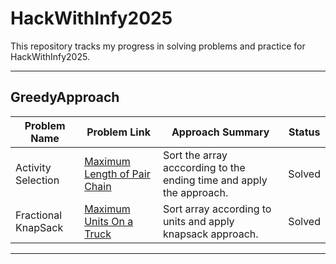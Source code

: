 # **HackWithInfy2025**

This repository tracks my progress in solving problems and practice for HackWithInfy2025.

---

## **GreedyApproach**

| Problem Name                 | Problem Link                                                                 | Approach Summary                                                  | Status         |
|------------------------------|------------------------------------------------------------------------------|-------------------------------------------------------------------|----------------|
| Activity Selection           | [Maximum Length of Pair Chain](https://leetcode.com/problems/maximum-length-of-pair-chain/description/) | Sort the array acccording to the ending time and apply the approach. | Solved         |
| Fractional KnapSack          | [Maximum Units On a Truck](https://leetcode.com/problems/maximum-units-on-a-truck/description/) | Sort array according to units and apply knapsack approach. | Solved |

---
